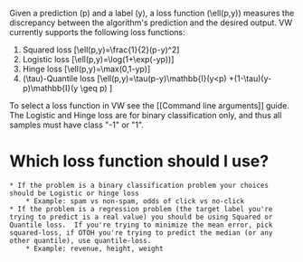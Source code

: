 Given a prediction \(p\) and a label \(y\), a loss function \(\ell(p,y)\) measures the discrepancy between the algorithm's prediction and the desired output. VW currently supports the following loss functions:

1. Squared loss 
\[\ell(p,y)=\frac{1}{2}(p-y)^2\]
2. Logistic loss
\[\ell(p,y)=\log(1+\exp(-yp))\]
3. Hinge loss
\[\ell(p,y)=\max(0,1-yp)\]
4. \(\tau\)-Quantile loss
\[\ell(p,y)=\tau(p-y)\mathbb{I}(y<p) +(1-\tau)(y-p)\mathbb{I}(y \geq p) \]

To select a loss function in VW see the [[Command line arguments]] guide.  The Logistic and Hinge loss are for binary classification only, and thus all samples must have class "-1" or "1".

# Which loss function should I use?

    * If the problem is a binary classification problem your choices should be Logistic or hinge loss 
        * Example: spam vs non-spam, odds of click vs no-click
    * If the problem is a regression problem (the target label you're trying to predict is a real value) you should be using Squared or Quantile loss.  If you're trying to minimize the mean error, pick squared-loss, if OTOH you're trying to predict the median (or any other quantile), use quantile-loss.
        * Example: revenue, height, weight  